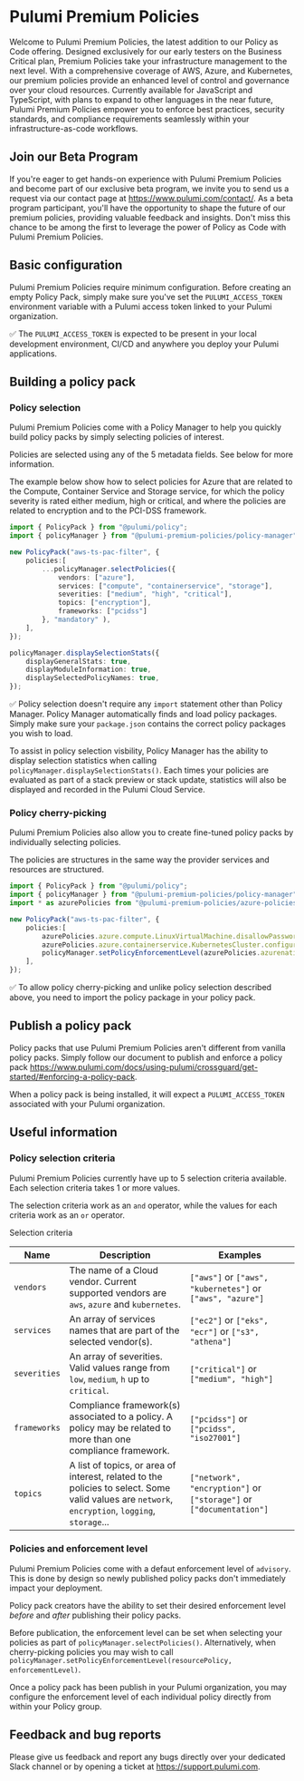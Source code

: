 # Pulumi Premium Policies

Welcome to Pulumi Premium Policies, the latest addition to our Policy as Code offering. Designed exclusively for our early testers on the Business Critical plan, Premium Policies take your infrastructure management to the next level. With a comprehensive coverage of AWS, Azure, and Kubernetes, our premium policies provide an enhanced level of control and governance over your cloud resources. Currently available for JavaScript and TypeScript, with plans to expand to other languages in the near future, Pulumi Premium Policies empower you to enforce best practices, security standards, and compliance requirements seamlessly within your infrastructure-as-code workflows.

## Join our Beta Program

If you're eager to get hands-on experience with Pulumi Premium Policies and become part of our exclusive beta program, we invite you to send us a request via our contact page at <https://www.pulumi.com/contact/>. As a beta program participant, you'll have the opportunity to shape the future of our premium policies, providing valuable feedback and insights. Don't miss this chance to be among the first to leverage the power of Policy as Code with Pulumi Premium Policies.

## Basic configuration

Pulumi Premium Policies require minimum configuration. Before creating an empty Policy Pack, simply make sure you've set the `PULUMI_ACCESS_TOKEN` environment variable with a Pulumi access token linked to your Pulumi organization.

✅ The `PULUMI_ACCESS_TOKEN` is expected to be present in your local development environment, CI/CD and anywhere you deploy your Pulumi applications.

## Building a policy pack

### Policy selection

Pulumi Premium Policies come with a Policy Manager to help you quickly build policy packs by simply selecting policies of interest.

Policies are selected using any of the 5 metadata fields. See below for more information.

The example below show how to select policies for Azure that are related to the Compute, Container Service and Storage service, for which the policy severity is rated either medium, high or critical, and where the policies are related to encryption and to the PCI-DSS framework.

```ts
import { PolicyPack } from "@pulumi/policy";
import { policyManager } from "@pulumi-premium-policies/policy-manager";

new PolicyPack("aws-ts-pac-filter", {
    policies:[
        ...policyManager.selectPolicies({
            vendors: ["azure"],
            services: ["compute", "containerservice", "storage"],
            severities: ["medium", "high", "critical"],
            topics: ["encryption"],
            frameworks: ["pcidss"]
        }, "mandatory" ),
    ],
});

policyManager.displaySelectionStats({
    displayGeneralStats: true,
    displayModuleInformation: true,
    displaySelectedPolicyNames: true,
});

```

✅ Policy selection doesn't require any `import` statement other than Policy Manager. Policy Manager automatically finds and load policy packages. Simply make sure your `package.json` contains the correct policy packages you wish to load.

To assist in policy selection visbility, Policy Manager has the ability to display selection statistics when calling `policyManager.displaySelectionStats()`. Each times your policies are evaluated as part of a stack preview or stack update, statistics will also be displayed and recorded in the Pulumi Cloud Service.

### Policy cherry-picking

Pulumi Premium Policies also allow you to create fine-tuned policy packs by individually selecting policies.

The policies are structures in the same way the provider services and resources are structured.

```ts
import { PolicyPack } from "@pulumi/policy";
import { policyManager } from "@pulumi-premium-policies/policy-manager";
import * as azurePolicies from "@pulumi-premium-policies/azure-policies";

new PolicyPack("aws-ts-pac-filter", {
    policies:[
        azurePolicies.azure.compute.LinuxVirtualMachine.disallowPasswordAuthentication,
        azurePolicies.azure.containerservice.KubernetesCluster.configureNetworkPolicy,
        policyManager.setPolicyEnforcementLevel(azurePolicies.azurenative.storage.v20150501preview.StorageAccount.disallowPreviewResource, "mandatory"),
    ],
});
```

✅ To allow policy cherry-picking and unlike policy selection described above, you need to import the policy package in your policy pack.

## Publish a policy pack

Policy packs that use Pulumi Premium Policies aren't different from vanilla policy packs. Simply follow our document to publish and enforce a policy pack <https://www.pulumi.com/docs/using-pulumi/crossguard/get-started/#enforcing-a-policy-pack>.

When a policy pack is being installed, it will expect a `PULUMI_ACCESS_TOKEN` associated with your Pulumi organization.

## Useful information

### Policy selection criteria

Pulumi Premium Policies currently have up to 5 selection criteria available. Each selection criteria takes 1 or more values.

The selection criteria work as an `and` operator, while the values for each criteria work as an `or` operator.

Selection criteria

| Name         | Description                                                                                                                                      | Examples                                                            |
|--------------|--------------------------------------------------------------------------------------------------------------------------------------------------|---------------------------------------------------------------------|
| `vendors`    | The name of a Cloud vendor. Current supported vendors are `aws`, `azure` and `kubernetes`.                                                       | `["aws"]` or `["aws", "kubernetes"]` or `["aws", "azure"]`          |
| `services`   | An array of services names that are part of the selected vendor(s).                                                                              | `["ec2"]` or `["eks", "ecr"]` or `["s3", "athena"]`                 |
| `severities` | An array of severities. Valid values range from `low`, `medium`, `h` up to `critical`.                                                           | `["critical"]` or `["medium", "high"]`                              |
| `frameworks` | Compliance framework(s) associated to a policy. A policy may be related to more than one compliance framework.                                   | `["pcidss"]` or `["pcidss", "iso27001"]`                            |
| `topics`     | A list of topics, or area of interest, related to the policies to select. Some valid values are `network`, `encryption`, `logging`, `storage`... | `["network", "encryption"]` or `["storage"]` or `["documentation"]` |

### Policies and enforcement level

Pulumi Premium Policies come with a defaut enforcement level of `advisory`. This is done by design so newly published policy packs don't immediately impact your deployment.

Policy pack creators have the ability to set their desired enforcement level *before* and *after* publishing their policy packs.

Before publication, the enforcement level can be set when selecting your policies as part of `policyManager.selectPolicies()`. Alternatively, when cherry-picking policies you may wish to call `policyManager.setPolicyEnforcementLevel(resourcePolicy, enforcementLevel)`.

Once a policy pack has been publish in your Pulumi organization, you may configure the enforcement level of each individual policy directly from within your Policy group.

## Feedback and bug reports

Please give us feedback and report any bugs directly over your dedicated Slack channel or by opening a ticket at <https://support.pulumi.com>.
